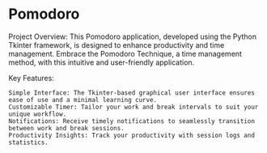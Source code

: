 # Pomodoro
Project Overview: This Pomodoro application, developed using the Python Tkinter framework, is designed to enhance productivity and time management. Embrace the Pomodoro Technique, a time management method, with this intuitive and user-friendly application.

Key Features:

    Simple Interface: The Tkinter-based graphical user interface ensures ease of use and a minimal learning curve.
    Customizable Timer: Tailor your work and break intervals to suit your unique workflow.
    Notifications: Receive timely notifications to seamlessly transition between work and break sessions.
    Productivity Insights: Track your productivity with session logs and statistics.
